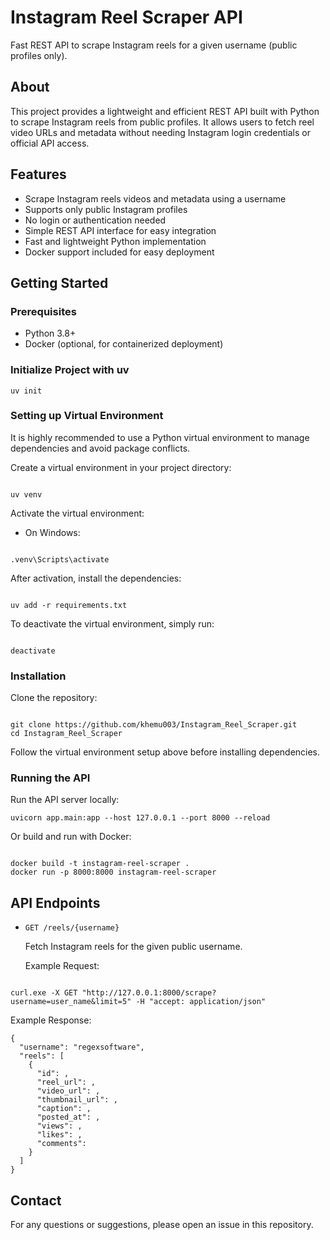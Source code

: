 # Instagram Reel Scraper API

Fast REST API to scrape Instagram reels for a given username (public profiles only).

## About

This project provides a lightweight and efficient REST API built with Python to scrape Instagram reels from public profiles. It allows users to fetch reel video URLs and metadata without needing Instagram login credentials or official API access.

## Features

- Scrape Instagram reels videos and metadata using a username
- Supports only public Instagram profiles
- No login or authentication needed
- Simple REST API interface for easy integration
- Fast and lightweight Python implementation
- Docker support included for easy deployment

## Getting Started

### Prerequisites

- Python 3.8+
- Docker (optional, for containerized deployment)

### Initialize Project with uv

```
uv init
```

### Setting up Virtual Environment

It is highly recommended to use a Python virtual environment to manage dependencies and avoid package conflicts.

Create a virtual environment in your project directory:

```

uv venv

```

Activate the virtual environment:

- On Windows:

```

.venv\Scripts\activate

```

After activation, install the dependencies:

```

uv add -r requirements.txt

```

To deactivate the virtual environment, simply run:

```

deactivate

```

### Installation

Clone the repository:

```

git clone https://github.com/khemu003/Instagram_Reel_Scraper.git
cd Instagram_Reel_Scraper

```

Follow the virtual environment setup above before installing dependencies.

### Running the API

Run the API server locally:

```
uvicorn app.main:app --host 127.0.0.1 --port 8000 --reload
```

Or build and run with Docker:

```

docker build -t instagram-reel-scraper .
docker run -p 8000:8000 instagram-reel-scraper

```

## API Endpoints

- `GET /reels/{username}`

  Fetch Instagram reels for the given public username.

  Example Request:

```

curl.exe -X GET "http://127.0.0.1:8000/scrape?username=user_name&limit=5" -H "accept: application/json"

```

Example Response:

```
{
  "username": "regexsoftware",
  "reels": [
    {
      "id": ,
      "reel_url": ,
      "video_url": ,
      "thumbnail_url": ,
      "caption": ,
      "posted_at": ,
      "views": ,
      "likes": ,
      "comments": 
    }
  ]
}

```

## Contact

For any questions or suggestions, please open an issue in this repository.
```
